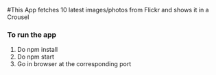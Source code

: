 #This App fetches 10 latest images/photos from Flickr and shows it in a Crousel

### To run the app

1. Do npm install
2. Do npm start
3. Go in browser at the corresponding port
